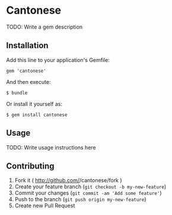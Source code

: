 # Cantonese

TODO: Write a gem description

## Installation

Add this line to your application's Gemfile:

    gem 'cantonese'

And then execute:

    $ bundle

Or install it yourself as:

    $ gem install cantonese

## Usage

TODO: Write usage instructions here

## Contributing

1. Fork it ( http://github.com/<my-github-username>/cantonese/fork )
2. Create your feature branch (`git checkout -b my-new-feature`)
3. Commit your changes (`git commit -am 'Add some feature'`)
4. Push to the branch (`git push origin my-new-feature`)
5. Create new Pull Request
